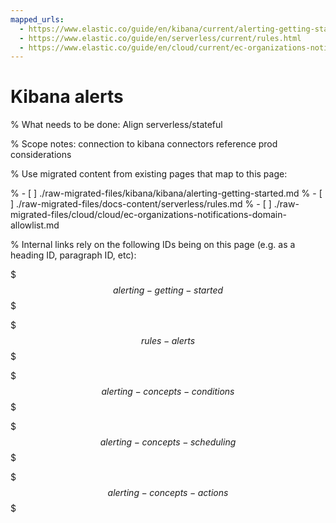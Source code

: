 ```yaml
---
mapped_urls:
  - https://www.elastic.co/guide/en/kibana/current/alerting-getting-started.html
  - https://www.elastic.co/guide/en/serverless/current/rules.html
  - https://www.elastic.co/guide/en/cloud/current/ec-organizations-notifications-domain-allowlist.html
---
```


# Kibana alerts

% What needs to be done: Align serverless/stateful

% Scope notes: connection to kibana connectors reference prod considerations

% Use migrated content from existing pages that map to this page:

% - [ ] ./raw-migrated-files/kibana/kibana/alerting-getting-started.md
% - [ ] ./raw-migrated-files/docs-content/serverless/rules.md
% - [ ] ./raw-migrated-files/cloud/cloud/ec-organizations-notifications-domain-allowlist.md

% Internal links rely on the following IDs being on this page (e.g. as a heading ID, paragraph ID, etc):

$$$alerting-getting-started$$$

$$$rules-alerts$$$

$$$alerting-concepts-conditions$$$

$$$alerting-concepts-scheduling$$$

$$$alerting-concepts-actions$$$

